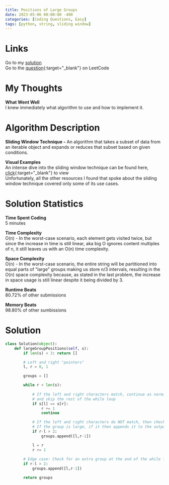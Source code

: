 ```yaml
---
title: Positions of Large Groups
date: 2023-05-06 00:00:00 -400
categories: [Coding Questions, Easy]
tags: [python, string, sliding window]
---
```


# Links  

Go to my [solution](#solution)  
Go to the [question](https://leetcode.com/problems/positions-of-large-groups/){:target="_blank"} on LeetCode  

# My Thoughts  

**What Went Well**  
I knew immediately what algorithm to use and how to implement it.

# Algorithm Description

**Sliding Window Technique -** An algorithm that takes a subset of data from an iterable object and expands or reduces that subset based on given conditions.

**Visual Examples**  
An intense dive into the sliding window technique can be found here, [click](https://www.youtube.com/watch?v=jM2dhDPYMQM){:target="_blank"} to view  
Unfortunately, all the other resources I found that spoke about the sliding window technique covered only some of its use cases.

# Solution Statistics  

**Time Spent Coding**  
5 minutes

**Time Complexity**  
O(n) - In the worst-case scenario, each element gets visited twice, but since the increase in time is still linear, aka big O ignores content multiples of n, it still leaves us with an O(n) time complexity.

**Space Complexity**  
O(n) - In the worst-case scenario, the entire string will be partitioned into equal parts of "large" groups making us store n/3 intervals, resulting in the O(n) space complexity because, as stated in the last problem, the increase in space usage is still linear despite it being divided by 3.

**Runtime Beats**  
80.72% of other submissions  

**Memory Beats**  
98.80% of other sumbissions  

# Solution  

```python
class Solution(object):
    def largeGroupPositions(self, s):
        if len(s) < 3: return []

        # Left and right "pointers"
        l, r = 0, 1

        groups = []

        while r < len(s):
            
            # If the left and right characters match, continue as normal
            # and skip the rest of the while loop
            if s[l] == s[r]: 
                r += 1
                continue

            # If the left and right characters do NOT match, then check
            # If the group is large, if it then appends it to the output list
            if r-l > 2:            
                groups.append([l,r-1])

            l = r
            r += 1
        
        # Edge case: Check for an extra group at the end of the while loop
        if r-l > 2:            
            groups.append([l,r-1])

        return groups
```
